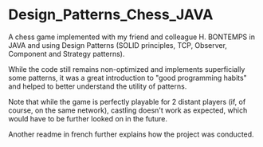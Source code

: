 # Design_Patterns_Chess_JAVA

A chess game implemented with my friend and colleague H. BONTEMPS in JAVA and using Design Patterns (SOLID principles, TCP, Observer, Component and Strategy patterns).

While the code still remains non-optimized and implements superficially some patterns, it was a great introduction to "good programming habits" and helped to better understand the utility of patterns.

Note that while the game is perfectly playable for 2 distant players (if, of course, on the same network), castling doesn't work as expected, which would have to be further looked on in the future.

Another readme in french further explains how the project was conducted.
